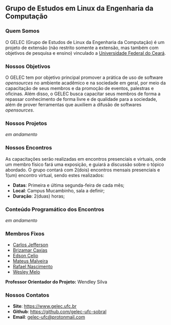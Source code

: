 ## Grupo de Estudos em Linux da Engenharia da Computação

### Quem Somos
O GELEC (Grupo de Estudos de Linux da Engenharia da Computação) é um projeto de extensão (não restrito somente a extensão, 
mas também com objetivos de pesquisa e ensino) vinculado a [Universidade Federal do Ceará](https:ufc.br).

### Nossos Objetivos

O GELEC tem por objetivo principal promover a prática de uso de software *opensources* no ambiente acadêmico e na sociedade em geral,
por meio da capacitação de seus membros e da promoção de eventos, palestras e oficinas. 
Além disso, o GELEC busca capacitar seus membros de forma a repassar conhecimento de forma livre e de qualidade para a sociedade, 
além de prover ferramentas que auxiliem a difusão de softwares *opensources*.

### Nossos Projetos
 
 *em andamento*

 
### Nossos Encontros
As capacitações serão realizadas em encontros presenciais e virtuais, onde um membro físico fará uma exposição,
e guiará a discussão sobre o tópico abordado.
O grupo contará com 2(dois) encontros mensais presenciais e 1(um) encontro virtual, sendo estes realizados:

* **Datas**: Primeira e última segunda-feira de cada mês;
* **Local**: Campus Mucambinho, sala a definir;
* **Duração**: 2(duas) horas;

### Conteúdo Programático dos Encontros

 *em andamento*

### Membros Fixos

* [Carlos Jefferson]()
* [Brizamar Caxias]()
* [Edson Celio]()
* [Mateus Malveira]()
* [Rafael Nascimento]()
* [Wesley Melo]()



**Professor Orientador do Projeto:** Wendley Silva


### Nossos Contatos
* **Site**: <https://www.gelec.ufc.br>
* **Github**: <https://github.com/gelec-ufc-sobral>
* **Email**: <gelec-ufc@protonmail.com>
